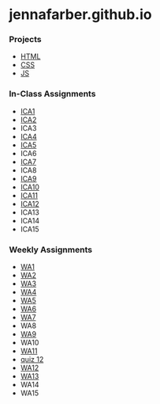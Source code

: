 # jennafarber.github.io
### Projects
- [HTML](/html-midterm/page5.html)
- [CSS](/wa/CSS.html)
- [JS](/JS%20Final/js.html)

### In-Class Assignments
- [ICA1](ica/Copy%20of%20ICA1%20--%20How%20to%20Search%20-%20Jenna%20Farber%20(1).pdf)
- [ICA2](ica/Copy%20of%20ICA2%20--%20Exploring%20Directory%20Structures%20(Week%202)%20-%20Jenna%20Farber.pdf)
- ICA3
- [ICA4](ica/ica4.html)
- [ICA5](ica/ica5/ica5.html)
- ICA6
- [ICA7](ica/ica7.html)
- ICA8
- [ICA9](ica/ica9.html)
- [ICA10](ica/ica10.html)
- [ICA11](ica/ica11.html)
- [ICA12](ica/ica12.html)
- ICA13
- ICA14
- ICA15

### Weekly Assignments
- [WA1](wa/wa1.html)
- [WA2](wa/wa2.html)
- [WA3](wa/wa3.html)
- [WA4](wa/wa4.html)
- [WA5](wa/wa5.html)
- [WA6](wa/wa6/wa6.html)
- [WA7](wa/wa7/wa7.html)
- WA8
- [WA9](wa/wa9.html)
- WA10
- [WA11](wa/wa11.html)
- [quiz 12](/ica/quiz12.html)
- [WA12](/wa/wa12.html)
- [WA13](wa/wa13.html)
- WA14
- WA15